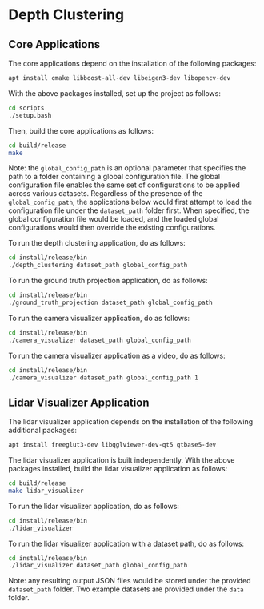 # Depth Clustering

## Core Applications

The core applications depend on the installation of the following packages:

```bash
apt install cmake libboost-all-dev libeigen3-dev libopencv-dev
```

With the above packages installed, set up the project as follows:

```bash
cd scripts
./setup.bash
```

Then, build the core applications as follows:

```bash
cd build/release
make
```

Note: the `global_config_path` is an optional parameter that specifies the path to a folder containing a global configuration file. The global configuration file enables the same set of configurations to be applied across various datasets. Regardless of the presence of the `global_config_path`, the applications below would first attempt to load the configuration file under the `dataset_path` folder first. When specified, the global configuration file would be loaded, and the loaded global configurations would then override the existing configurations.

To run the depth clustering application, do as follows:

```bash
cd install/release/bin
./depth_clustering dataset_path global_config_path
```

To run the ground truth projection application, do as follows:

```bash
cd install/release/bin
./ground_truth_projection dataset_path global_config_path
```

To run the camera visualizer application, do as follows:

```bash
cd install/release/bin
./camera_visualizer dataset_path global_config_path
```

To run the camera visualizer application as a video, do as follows:

```bash
cd install/release/bin
./camera_visualizer dataset_path global_config_path 1
```

## Lidar Visualizer Application

The lidar visualizer application depends on the installation of the following additional packages:

```bash
apt install freeglut3-dev libqglviewer-dev-qt5 qtbase5-dev
```

The lidar visualizer application is built independently. With the above packages installed, build the lidar visualizer application as follows:

```bash
cd build/release
make lidar_visualizer
```

To run the lidar visualizer application, do as follows:

```bash
cd install/release/bin
./lidar_visualizer
```

To run the lidar visualizer application with a dataset path, do as follows:

```bash
cd install/release/bin
./lidar_visualizer dataset_path global_config_path
```

Note: any resulting output JSON files would be stored under the provided `dataset_path` folder. Two example datasets are provided under the `data` folder.
